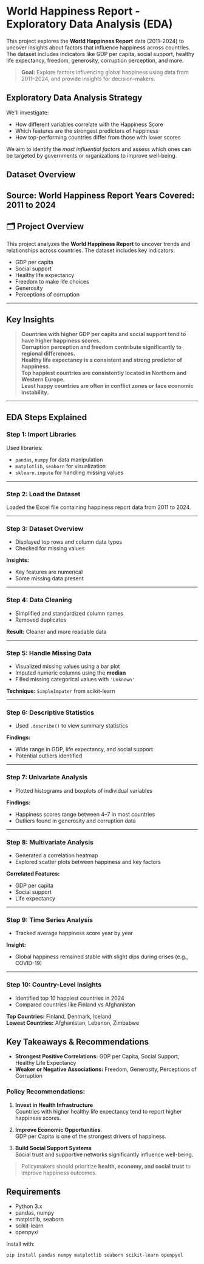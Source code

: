 # World Happiness Report - Exploratory Data Analysis (EDA)

This project explores the **World Happiness Report** data (2011–2024) to uncover insights about factors that influence happiness across countries. The dataset includes indicators like GDP per capita, social support, healthy life expectancy, freedom, generosity, corruption perception, and more.

> **Goal:** Explore factors influencing global happiness using data from 2011–2024, and provide insights for decision-makers.

## Exploratory Data Analysis Strategy

We'll investigate:
- How different variables correlate with the Happiness Score
- Which features are the strongest predictors of happiness
- How top-performing countries differ from those with lower scores

We aim to identify the *most influential factors* and assess which ones can be targeted by governments or organizations to improve well-being.


## Dataset Overview
Source: World Happiness Report
Years Covered: 2011 to 2024
---

## 🗂️ Project Overview

This project analyzes the **World Happiness Report** to uncover trends and relationships across countries. The dataset includes key indicators:

- GDP per capita
- Social support
- Healthy life expectancy
- Freedom to make life choices
- Generosity
- Perceptions of corruption
---

## Key Insights

> **Countries with higher GDP per capita and social support tend to have higher happiness scores.**  
> **Corruption perception and freedom contribute significantly to regional differences.**  
> **Healthy life expectancy is a consistent and strong predictor of happiness.**  
> **Top happiest countries are consistently located in Northern and Western Europe.**  
> **Least happy countries are often in conflict zones or face economic instability.**  

---
## EDA Steps Explained

### Step 1: Import Libraries

Used libraries:
- `pandas`, `numpy` for data manipulation
- `matplotlib`, `seaborn` for visualization
- `sklearn.impute` for handling missing values

---

### Step 2: Load the Dataset

Loaded the Excel file containing happiness report data from 2011 to 2024.

---

### Step 3: Dataset Overview

- Displayed top rows and column data types
- Checked for missing values

**Insights:**
- Key features are numerical
- Some missing data present

---

### Step 4: Data Cleaning

- Simplified and standardized column names
- Removed duplicates

**Result:** Cleaner and more readable data

---

### Step 5: Handle Missing Data

- Visualized missing values using a bar plot
- Imputed numeric columns using the **median**
- Filled missing categorical values with `'Unknown'`

**Technique:** `SimpleImputer` from scikit-learn

---

### Step 6: Descriptive Statistics

- Used `.describe()` to view summary statistics

**Findings:**
- Wide range in GDP, life expectancy, and social support
- Potential outliers identified

---

### Step 7: Univariate Analysis

- Plotted histograms and boxplots of individual variables

**Findings:**
- Happiness scores range between 4–7 in most countries
- Outliers found in generosity and corruption data

---

### Step 8: Multivariate Analysis

- Generated a correlation heatmap
- Explored scatter plots between happiness and key factors

**Correlated Features:**
- GDP per capita 
- Social support 
- Life expectancy 

---

### Step 9: Time Series Analysis

- Tracked average happiness score year by year

**Insight:**
- Global happiness remained stable with slight dips during crises (e.g., COVID-19)

---

### Step 10: Country-Level Insights

- Identified top 10 happiest countries in 2024
- Compared countries like Finland vs Afghanistan

**Top Countries:** Finland, Denmark, Iceland  
**Lowest Countries:** Afghanistan, Lebanon, Zimbabwe

## Key Takeaways & Recommendations

- **Strongest Positive Correlations:** GDP per Capita, Social Support, Healthy Life Expectancy
- **Weaker or Negative Associations:** Freedom, Generosity, Perceptions of Corruption

### Policy Recommendations:
1. **Invest in Health Infrastructure**  
   Countries with higher healthy life expectancy tend to report higher happiness scores.

2. **Improve Economic Opportunities**  
   GDP per Capita is one of the strongest drivers of happiness.

3. **Build Social Support Systems**  
   Social trust and supportive networks significantly influence well-being.

> Policymakers should prioritize **health, economy, and social trust** to improve happiness outcomes.


## Requirements

- Python 3.x
- pandas, numpy
- matplotlib, seaborn
- scikit-learn
- openpyxl

Install with:

```bash
pip install pandas numpy matplotlib seaborn scikit-learn openpyxl
